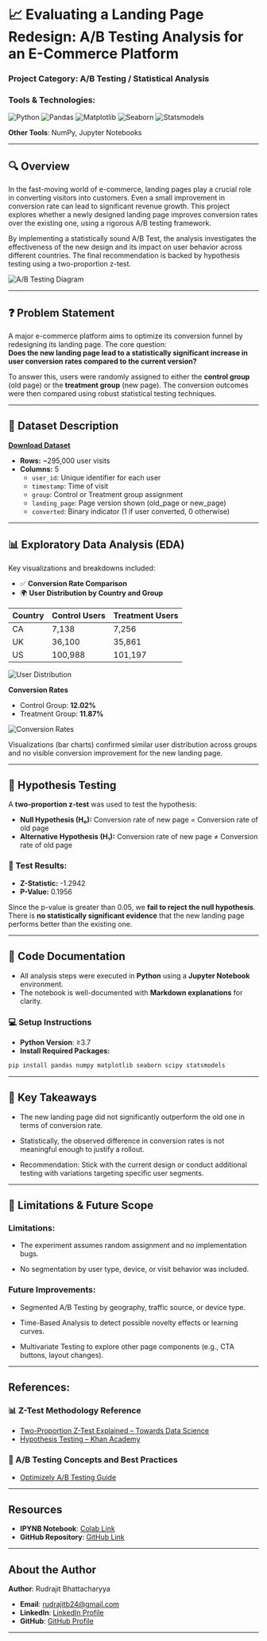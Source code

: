 # 📈 Evaluating a Landing Page Redesign: A/B Testing Analysis for an E-Commerce Platform

### **Project Category:** A/B Testing / Statistical Analysis  
### **Tools & Technologies:**  
![Python](https://img.shields.io/badge/Python-3670A0?style=for-the-badge&logo=python&logoColor=ffdd54) ![Pandas](https://img.shields.io/badge/Pandas-2C2D72?style=for-the-badge&logo=pandas&logoColor=white) ![Matplotlib](https://img.shields.io/badge/Matplotlib-3776AB?style=for-the-badge&logo=matplotlib&logoColor=white) ![Seaborn](https://img.shields.io/badge/Seaborn-43B02A?style=for-the-badge&logo=seaborn&logoColor=white) ![Statsmodels](https://img.shields.io/badge/statsmodels-0.14.0+-blue)

**Other Tools**: NumPy, Jupyter Notebooks

---

## 🔍 Overview

In the fast-moving world of e-commerce, landing pages play a crucial role in converting visitors into customers. Even a small improvement in conversion rate can lead to significant revenue growth. This project explores whether a newly designed landing page improves conversion rates over the existing one, using a rigorous A/B testing framework.

By implementing a statistically sound A/B Test, the analysis investigates the effectiveness of the new design and its impact on user behavior across different countries. The final recommendation is backed by hypothesis testing using a two-proportion z-test.

![A/B Testing Diagram](https://drive.google.com/uc?export=view&id=1C031Lqjv8PRpdAj48gPM9H8RXAMgXAq5)


---

## ❓ Problem Statement

A major e-commerce platform aims to optimize its conversion funnel by redesigning its landing page. The core question:  
**Does the new landing page lead to a statistically significant increase in user conversion rates compared to the current version?**

To answer this, users were randomly assigned to either the **control group** (old page) or the **treatment group** (new page). The conversion outcomes were then compared using robust statistical testing techniques.

---

## 📂 Dataset Description

**[Download Dataset](https://drive.google.com/uc?export=download&id=1NCHCTl-rmAK4NGLnUKvWoOQHDA2vbo0J)**

- **Rows:** ~295,000 user visits
- **Columns:** 5
  - `user_id`: Unique identifier for each user
  - `timestamp`: Time of visit
  - `group`: Control or Treatment group assignment
  - `landing_page`: Page version shown (old_page or new_page)
  - `converted`: Binary indicator (1 if user converted, 0 otherwise)

---

## 📊 Exploratory Data Analysis (EDA)

Key visualizations and breakdowns included:

- ✅ **Conversion Rate Comparison**
- 🌍 **User Distribution by Country and Group**

| Country | Control Users | Treatment Users |
|---------|----------------|------------------|
| CA      | 7,138          | 7,256            |
| UK      | 36,100         | 35,861           |
| US      | 100,988        | 101,197          |

![User Distribution](https://drive.google.com/uc?export=view&id=122ac5ukO8U1cC7H-jgdmzGPRBWRgTfCS)

**Conversion Rates**  
- Control Group: **12.02%**  
- Treatment Group: **11.87%**

![Conversion Rates](https://drive.google.com/uc?export=view&id=16JBYkQpAQbbWYSGFu2_RCIUIL-dem_z7)

Visualizations (bar charts) confirmed similar user distribution across groups and no visible conversion improvement for the new landing page.

---

## 📐 Hypothesis Testing

A **two-proportion z-test** was used to test the hypothesis:

- **Null Hypothesis (H₀):** Conversion rate of new page = Conversion rate of old page
- **Alternative Hypothesis (H₁):** Conversion rate of new page ≠ Conversion rate of old page

### 🧪 Test Results:

- **Z-Statistic:** -1.2942  
- **P-Value:** 0.1956

Since the p-value is greater than 0.05, we **fail to reject the null hypothesis**. There is **no statistically significant evidence** that the new landing page performs better than the existing one.

---

## 🧾 Code Documentation

- All analysis steps were executed in **Python** using a **Jupyter Notebook** environment.
- The notebook is well-documented with **Markdown explanations** for clarity.

### 💻 Setup Instructions

- **Python Version**: ≥3.7
- **Install Required Packages:**
```bash
pip install pandas numpy matplotlib seaborn scipy statsmodels
```

---

## 📌 Key Takeaways

* The new landing page did not significantly outperform the old one in terms of conversion rate.

* Statistically, the observed difference in conversion rates is not meaningful enough to justify a rollout.

* Recommendation: Stick with the current design or conduct additional testing with variations targeting specific user segments.

---

## 📅 Limitations & Future Scope

### Limitations:

- The experiment assumes random assignment and no implementation bugs.

- No segmentation by user type, device, or visit behavior was included.

### Future Improvements:

- Segmented A/B Testing by geography, traffic source, or device type.

- Time-Based Analysis to detect possible novelty effects or learning curves.

- Multivariate Testing to explore other page components (e.g., CTA buttons, layout changes).

---

## References:

### 📊 Z-Test Methodology Reference
- [Two-Proportion Z-Test Explained – Towards Data Science](https://towardsdatascience.com/ab-testing-with-python-e5964dd66143/)
- [Hypothesis Testing – Khan Academy](https://www.khanacademy.org/math/statistics-probability/significance-tests-one-sample)

### 🧪 A/B Testing Concepts and Best Practices
- [Optimizely A/B Testing Guide](https://www.optimizely.com/optimization-glossary/ab-testing/)

---

## Resources

- **IPYNB Notebook**: [Colab Link](https://colab.research.google.com/drive/1_yLgcjAHwjWokom_zBbConsCq27GFX53?usp=sharing)  
- **GitHub Repository**: [GitHub Link](https://github.com/Rudrajit12/Ecommerce-AB-Test-Case-Study)

---

## About the Author

**Author**: Rudrajit Bhattacharyya  

- **Email**: [rudrajitb24@gmail.com](mailto:rudrajitb24@gmail.com)  
- **LinkedIn**: [LinkedIn Profile](https://www.linkedin.com/in/rudrajitb/)  
- **GitHub**: [GitHub Profile](https://github.com/Rudrajit12)

---

